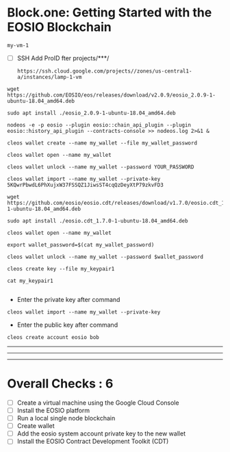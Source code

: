 
# Block.one: Getting Started with the EOSIO Blockchain


```
my-vm-1
```

- [ ] SSH Add ProID fter projects/***/
    ```
    https://ssh.cloud.google.com/projects//zones/us-central1-a/instances/lamp-1-vm
    ```



```
wget https://github.com/EOSIO/eos/releases/download/v2.0.9/eosio_2.0.9-1-ubuntu-18.04_amd64.deb

sudo apt install ./eosio_2.0.9-1-ubuntu-18.04_amd64.deb

nodeos -e -p eosio --plugin eosio::chain_api_plugin --plugin eosio::history_api_plugin --contracts-console >> nodeos.log 2>&1 &

cleos wallet create --name my_wallet --file my_wallet_password

cleos wallet open --name my_wallet

cleos wallet unlock --name my_wallet --password YOUR_PASSWORD

cleos wallet import --name my_wallet --private-key 5KQwrPbwdL6PhXujxW37FSSQZ1JiwsST4cqQzDeyXtP79zkvFD3

wget https://github.com/eosio/eosio.cdt/releases/download/v1.7.0/eosio.cdt_1.7.0-1-ubuntu-18.04_amd64.deb

sudo apt install ./eosio.cdt_1.7.0-1-ubuntu-18.04_amd64.deb

cleos wallet open --name my_wallet

export wallet_password=$(cat my_wallet_password)

cleos wallet unlock --name my_wallet --password $wallet_password

cleos create key --file my_keypair1

cat my_keypair1


```

- Enter the private key after command
```
cleos wallet import --name my_wallet --private-key 
```

- Enter the public key after command
```
cleos create account eosio bob 
```


---
---
---

# Overall Checks : 6




- [ ] Create a virtual machine using the Google Cloud Console
- [ ] Install the EOSIO platform
- [ ] Run a local single node blockchain
- [ ] Create wallet
- [ ] Add the eosio system account private key to the new wallet
- [ ] Install the EOSIO Contract Development Toolkit (CDT)